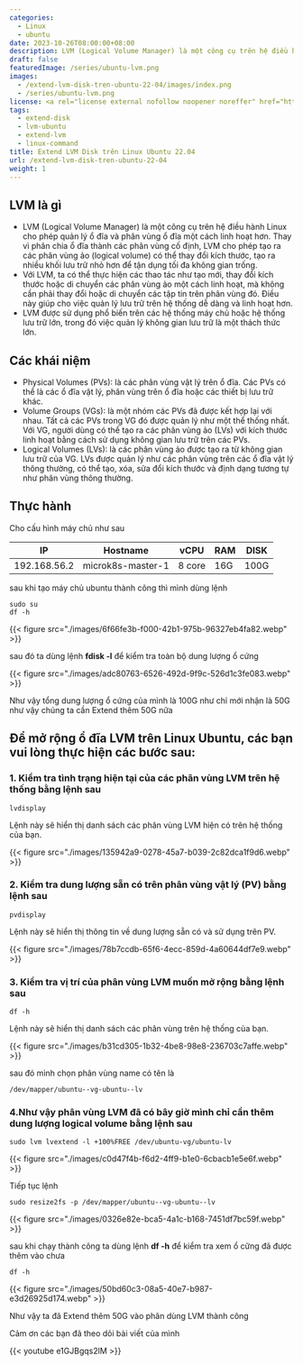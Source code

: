 ```yaml
---
categories:
  - Linux
  - ubuntu
date: 2023-10-26T08:00:00+08:00
description: LVM (Logical Volume Manager) là một công cụ trên hệ điều hành Linux cho phép quản lý ổ đĩa và phân vùng ổ đĩa một cách linh hoạt hơn. Thay vì phân chia ổ đĩa thành các phân vùng cố định, LVM cho phép tạo ra các phân vùng ảo (logical volume) có thể thay đổi kích thước, tạo ra nhiều khối lưu trữ nhỏ hơn để tận dụng tối đa không gian trống.
draft: false
featuredImage: /series/ubuntu-lvm.png
images:
  - /extend-lvm-disk-tren-ubuntu-22-04/images/index.png
  - /series/ubuntu-lvm.png
license: <a rel="license external nofollow noopener noreffer" href="https://creativecommons.org/licenses/by-nc/4.0/" target="_blank">CC BY-NC 4.0</a>
tags:
  - extend-disk
  - lvm-ubuntu
  - extend-lvm
  - linux-command
title: Extend LVM Disk trên Linux Ubuntu 22.04
url: /extend-lvm-disk-tren-ubuntu-22-04
weight: 1
---
```


## LVM là gì

- LVM (Logical Volume Manager) là một công cụ trên hệ điều hành Linux cho phép quản lý ổ đĩa và phân vùng ổ đĩa một cách linh hoạt hơn. Thay vì phân chia ổ đĩa thành các phân vùng cố định, LVM cho phép tạo ra các phân vùng ảo (logical volume) có thể thay đổi kích thước, tạo ra nhiều khối lưu trữ nhỏ hơn để tận dụng tối đa không gian trống.
- Với LVM, ta có thể thực hiện các thao tác như tạo mới, thay đổi kích thước hoặc di chuyển các phân vùng ảo một cách linh hoạt, mà không cần phải thay đổi hoặc di chuyển các tập tin trên phân vùng đó. Điều này giúp cho việc quản lý lưu trữ trên hệ thống dễ dàng và linh hoạt hơn.
- LVM được sử dụng phổ biến trên các hệ thống máy chủ hoặc hệ thống lưu trữ lớn, trong đó việc quản lý không gian lưu trữ là một thách thức lớn.

## Các khái niệm

- Physical Volumes (PVs): là các phân vùng vật lý trên ổ đĩa. Các PVs có thể là các ổ đĩa vật lý, phân vùng trên ổ đĩa hoặc các thiết bị lưu trữ khác.
- Volume Groups (VGs): là một nhóm các PVs đã được kết hợp lại với nhau. Tất cả các PVs trong VG đó được quản lý như một thể thống nhất. Với VG, người dùng có thể tạo ra các phân vùng ảo (LVs) với kích thước linh hoạt bằng cách sử dụng không gian lưu trữ trên các PVs.
- Logical Volumes (LVs): là các phân vùng ảo được tạo ra từ không gian lưu trữ của VG. LVs được quản lý như các phân vùng trên các ổ đĩa vật lý thông thường, có thể tạo, xóa, sửa đổi kích thước và định dạng tương tự như phân vùng thông thường.

## Thực hành

Cho cấu hình máy chủ như sau

| IP           | Hostname          | vCPU   | RAM | DISK |
| ------------ | ----------------- | ------ | --- | ---- |
| 192.168.56.2 | microk8s-master-1 | 8 core | 16G | 100G |

sau khi tạo máy chủ ubuntu thành công thì mình dùng lệnh

```
sudo su
df -h
```

{{< figure src="./images/6f66fe3b-f000-42b1-975b-96327eb4fa82.webp" >}}

sau đó ta dùng lệnh **fdisk -l** để kiểm tra toàn bộ dung lượng ổ cứng

{{< figure src="./images/adc80763-6526-492d-9f9c-526d1c3fe083.webp" >}}

Như vậy tổng dung lượng ổ cứng của mình là 100G như chỉ mới nhận là 50G như vậy chúng ta cần Extend thêm 50G nữa

## Để mở rộng ổ đĩa LVM trên Linux Ubuntu, các bạn vui lòng thực hiện các bước sau:

### 1. Kiểm tra tình trạng hiện tại của các phân vùng LVM trên hệ thống bằng lệnh sau

```
lvdisplay
```

Lệnh này sẽ hiển thị danh sách các phân vùng LVM hiện có trên hệ thống của bạn.

{{< figure src="./images/135942a9-0278-45a7-b039-2c82dca1f9d6.webp" >}}

### 2. Kiểm tra dung lượng sẵn có trên phân vùng vật lý (PV) bằng lệnh sau

```
pvdisplay
```

Lệnh này sẽ hiển thị thông tin về dung lượng sẵn có và sử dụng trên PV.

{{< figure src="./images/78b7ccdb-65f6-4ecc-859d-4a60644df7e9.webp" >}}

### 3. Kiểm tra vị trí của phân vùng LVM muốn mở rộng bằng lệnh sau

```
df -h
```

Lệnh này sẽ hiển thị danh sách các phân vùng trên hệ thống của bạn.

{{< figure src="./images/b31cd305-1b32-4be8-98e8-236703c7affe.webp" >}}

sau đó mình chọn phân vùng name có tên là

```
/dev/mapper/ubuntu--vg-ubuntu--lv
```

### 4.Như vậy phân vùng LVM đã có bây giờ mình chỉ cần thêm dung lượng logical volume bằng lệnh sau

```
sudo lvm lvextend -l +100%FREE /dev/ubuntu-vg/ubuntu-lv
```

{{< figure src="./images/c0d47f4b-f6d2-4ff9-b1e0-6cbacb1e5e6f.webp" >}}

Tiếp tục lệnh

```
sudo resize2fs -p /dev/mapper/ubuntu--vg-ubuntu--lv
```

{{< figure src="./images/0326e82e-bca5-4a1c-b168-7451df7bc59f.webp" >}}

sau khi chạy thành công ta dùng lệnh **df -h** để kiểm tra xem ổ cững đã được thêm vào chưa

```
df -h
```

{{< figure src="./images/50bd60c3-08a5-40e7-b987-e3d26925d174.webp" >}}

Như vậy ta đã Extend thêm 50G vào phân dùng LVM thành công

Cảm ơn các bạn đã theo dõi bài viết của mình

{{< youtube e1GJBgqs2lM >}}
